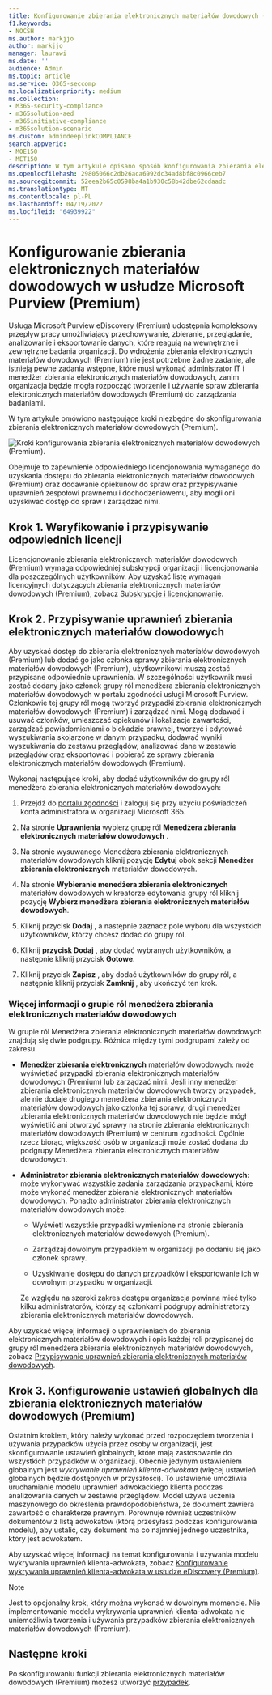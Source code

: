 ```yaml
---
title: Konfigurowanie zbierania elektronicznych materiałów dowodowych (Premium) w usłudze Microsoft Purview
f1.keywords:
- NOCSH
ms.author: markjjo
author: markjjo
manager: laurawi
ms.date: ''
audience: Admin
ms.topic: article
ms.service: O365-seccomp
ms.localizationpriority: medium
ms.collection:
- M365-security-compliance
- m365solution-aed
- m365initiative-compliance
- m365solution-scenario
ms.custom: admindeeplinkCOMPLIANCE
search.appverid:
- MOE150
- MET150
description: W tym artykule opisano sposób konfigurowania zbierania elektronicznych materiałów dowodowych (Premium), aby można było rozpocząć tworzenie spraw i zarządzanie nimi. Opisano w nim również wymagane subskrypcje i licencjonowanie firmy Microsoft. Po wykonaniu kilku szybkich kroków narzędzie eDiscovery (Premium) jest gotowe do użycia.
ms.openlocfilehash: 29805066c2db26aca6992dc34ad8bf8c0966ceb7
ms.sourcegitcommit: 52eea2b65c0598ba4a1b930c58b42dbe62cdaadc
ms.translationtype: MT
ms.contentlocale: pl-PL
ms.lasthandoff: 04/19/2022
ms.locfileid: "64939922"
---
```

# <a name="set-up-microsoft-purview-ediscovery-premium"></a>Konfigurowanie zbierania elektronicznych materiałów dowodowych w usłudze Microsoft Purview (Premium)

Usługa Microsoft Purview eDiscovery (Premium) udostępnia kompleksowy przepływ pracy umożliwiający przechowywanie, zbieranie, przeglądanie, analizowanie i eksportowanie danych, które reagują na wewnętrzne i zewnętrzne badania organizacji. Do wdrożenia zbierania elektronicznych materiałów dowodowych (Premium) nie jest potrzebne żadne zadanie, ale istnieją pewne zadania wstępne, które musi wykonać administrator IT i menedżer zbierania elektronicznych materiałów dowodowych, zanim organizacja będzie mogła rozpocząć tworzenie i używanie spraw zbierania elektronicznych materiałów dowodowych (Premium) do zarządzania badaniami.

W tym artykule omówiono następujące kroki niezbędne do skonfigurowania zbierania elektronicznych materiałów dowodowych (Premium).

![Kroki konfigurowania zbierania elektronicznych materiałów dowodowych (Premium).](../media/set-up-advanced-ediscovery.png)

Obejmuje to zapewnienie odpowiedniego licencjonowania wymaganego do uzyskania dostępu do zbierania elektronicznych materiałów dowodowych (Premium) oraz dodawanie opiekunów do spraw oraz przypisywanie uprawnień zespołowi prawnemu i dochodzeniowemu, aby mogli oni uzyskiwać dostęp do spraw i zarządzać nimi.

## <a name="step-1-verify-and-assign-appropriate-licenses"></a>Krok 1. Weryfikowanie i przypisywanie odpowiednich licencji

Licencjonowanie zbierania elektronicznych materiałów dowodowych (Premium) wymaga odpowiedniej subskrypcji organizacji i licencjonowania dla poszczególnych użytkowników. Aby uzyskać listę wymagań licencyjnych dotyczących zbierania elektronicznych materiałów dowodowych (Premium), zobacz [Subskrypcje i licencjonowanie](overview-ediscovery-20.md#subscriptions-and-licensing).

## <a name="step-2-assign-ediscovery-permissions"></a>Krok 2. Przypisywanie uprawnień zbierania elektronicznych materiałów dowodowych

Aby uzyskać dostęp do zbierania elektronicznych materiałów dowodowych (Premium) lub dodać go jako członka sprawy zbierania elektronicznych materiałów dowodowych (Premium), użytkownikowi muszą zostać przypisane odpowiednie uprawnienia. W szczególności użytkownik musi zostać dodany jako członek grupy ról menedżera zbierania elektronicznych materiałów dowodowych w portalu zgodności usługi Microsoft Purview. Członkowie tej grupy ról mogą tworzyć przypadki zbierania elektronicznych materiałów dowodowych (Premium) i zarządzać nimi. Mogą dodawać i usuwać członków, umieszczać opiekunów i lokalizacje zawartości, zarządzać powiadomieniami o blokadzie prawnej, tworzyć i edytować wyszukiwania skojarzone w danym przypadku, dodawać wyniki wyszukiwania do zestawu przeglądów, analizować dane w zestawie przeglądów oraz eksportować i pobierać ze sprawy zbierania elektronicznych materiałów dowodowych (Premium).

Wykonaj następujące kroki, aby dodać użytkowników do grupy ról menedżera zbierania elektronicznych materiałów dowodowych:

1. Przejdź do <a href="https://go.microsoft.com/fwlink/p/?linkid=2173597" target="_blank">portalu zgodności</a> i zaloguj się przy użyciu poświadczeń konta administratora w organizacji Microsoft 365.

2. Na stronie **Uprawnienia** wybierz grupę ról **Menedżera zbierania elektronicznych materiałów dowodowych** .

3. Na stronie wysuwanego Menedżera zbierania elektronicznych materiałów dowodowych kliknij pozycję **Edytuj** obok sekcji **Menedżer zbierania elektronicznych** materiałów dowodowych.

4. Na stronie **Wybieranie menedżera zbierania elektronicznych** materiałów dowodowych w kreatorze edytowania grupy ról kliknij pozycję **Wybierz menedżera zbierania elektronicznych materiałów dowodowych**.

5. Kliknij przycisk **Dodaj** , a następnie zaznacz pole wyboru dla wszystkich użytkowników, którzy chcesz dodać do grupy ról.

6. Kliknij **przycisk Dodaj** , aby dodać wybranych użytkowników, a następnie kliknij przycisk **Gotowe**.

7. Kliknij przycisk **Zapisz** , aby dodać użytkowników do grupy ról, a następnie kliknij przycisk **Zamknij** , aby ukończyć ten krok.

### <a name="more-information-about-the-ediscovery-manager-role-group"></a>Więcej informacji o grupie ról menedżera zbierania elektronicznych materiałów dowodowych

W grupie ról Menedżera zbierania elektronicznych materiałów dowodowych znajdują się dwie podgrupy. Różnica między tymi podgrupami zależy od zakresu.

- **Menedżer zbierania elektronicznych** materiałów dowodowych: może wyświetlać przypadki zbierania elektronicznych materiałów dowodowych (Premium) lub zarządzać nimi. Jeśli inny menedżer zbierania elektronicznych materiałów dowodowych tworzy przypadek, ale nie dodaje drugiego menedżera zbierania elektronicznych materiałów dowodowych jako członka tej sprawy, drugi menedżer zbierania elektronicznych materiałów dowodowych nie będzie mógł wyświetlić ani otworzyć sprawy na stronie zbierania elektronicznych materiałów dowodowych (Premium) w centrum zgodności. Ogólnie rzecz biorąc, większość osób w organizacji może zostać dodana do podgrupy Menedżera zbierania elektronicznych materiałów dowodowych.

- **Administrator zbierania elektronicznych materiałów dowodowych**: może wykonywać wszystkie zadania zarządzania przypadkami, które może wykonać menedżer zbierania elektronicznych materiałów dowodowych. Ponadto administrator zbierania elektronicznych materiałów dowodowych może:

  - Wyświetl wszystkie przypadki wymienione na stronie zbierania elektronicznych materiałów dowodowych (Premium).
  
  - Zarządzaj dowolnym przypadkiem w organizacji po dodaniu się jako członek sprawy.

  - Uzyskiwanie dostępu do danych przypadków i eksportowanie ich w dowolnym przypadku w organizacji.

  Ze względu na szeroki zakres dostępu organizacja powinna mieć tylko kilku administratorów, którzy są członkami podgrupy administratorzy zbierania elektronicznych materiałów dowodowych.

Aby uzyskać więcej informacji o uprawnieniach do zbierania elektronicznych materiałów dowodowych i opis każdej roli przypisanej do grupy ról menedżera zbierania elektronicznych materiałów dowodowych, zobacz [Przypisywanie uprawnień zbierania elektronicznych materiałów dowodowych](assign-ediscovery-permissions.md).

## <a name="step-3-configure-global-settings-for-ediscovery-premium"></a>Krok 3. Konfigurowanie ustawień globalnych dla zbierania elektronicznych materiałów dowodowych (Premium)

Ostatnim krokiem, który należy wykonać przed rozpoczęciem tworzenia i używania przypadków użycia przez osoby w organizacji, jest skonfigurowanie ustawień globalnych, które mają zastosowanie do wszystkich przypadków w organizacji. Obecnie jedynym ustawieniem globalnym jest *wykrywanie uprawnień klienta-adwokata* (więcej ustawień globalnych będzie dostępnych w przyszłości). To ustawienie umożliwia uruchamianie modelu uprawnień adwokackiego klienta podczas analizowania danych w zestawie przeglądów. Model używa uczenia maszynowego do określenia prawdopodobieństwa, że dokument zawiera zawartość o charakterze prawnym. Porównuje również uczestników dokumentów z listą adwokatów (którą przesyłasz podczas konfigurowania modelu), aby ustalić, czy dokument ma co najmniej jednego uczestnika, który jest adwokatem.

Aby uzyskać więcej informacji na temat konfigurowania i używania modelu wykrywania uprawnień klienta-adwokata, zobacz [Konfigurowanie wykrywania uprawnień klienta-adwokata w usłudze eDiscovery (Premium)](attorney-privilege-detection.md).

> [!NOTE]
> Jest to opcjonalny krok, który można wykonać w dowolnym momencie. Nie implementowanie modelu wykrywania uprawnień klienta-adwokata nie uniemożliwia tworzenia i używania przypadków zbierania elektronicznych materiałów dowodowych (Premium).

## <a name="next-steps"></a>Następne kroki

Po skonfigurowaniu funkcji zbierania elektronicznych materiałów dowodowych (Premium) możesz utworzyć [przypadek](create-and-manage-advanced-ediscoveryv2-case.md).